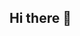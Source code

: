 ## Hi there 👋

<!--
**LuisEn2005/LuisEn2005** is a ✨ _special_ ✨ repository because its `README.md` (this file) appears on your GitHub profile.

Here are some ideas to get you started:

- 🔭 I’m currently working on a C++ game with Raylib ❤ Libraries
- 🌱 I’m currently learning about Web Development, VideoGames
- 💬 Ask me about - favourite food: ceviche or ají de gallina, languages: low basic(Deutsch, Portuguese), intermediate(English), Expert(Spanish)
- 📫 How to reach me: i dunno, like i don't even reach myself, but yeah i guess my email is public, if you need a friend i'm open.
- 😄 Pronouns: Pe/Causa - Perú ❤
- ⚡ Fun fact: I use Linux and Windows at the same time literally... (VirtualBox)
-->
